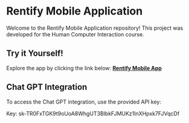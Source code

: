 # Rentify Mobile Application

Welcome to the Rentify Mobile Application repository! This project was developed for the Human Computer Interaction course.

## Try it Yourself!

Explore the app by clicking the link below:
[**Rentify Mobile App**](https://main--delightful-caramel-0ac037.netlify.app/tab1)

## Chat GPT Integration

To access the Chat GPT integration, use the provided API key:

Key: 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
